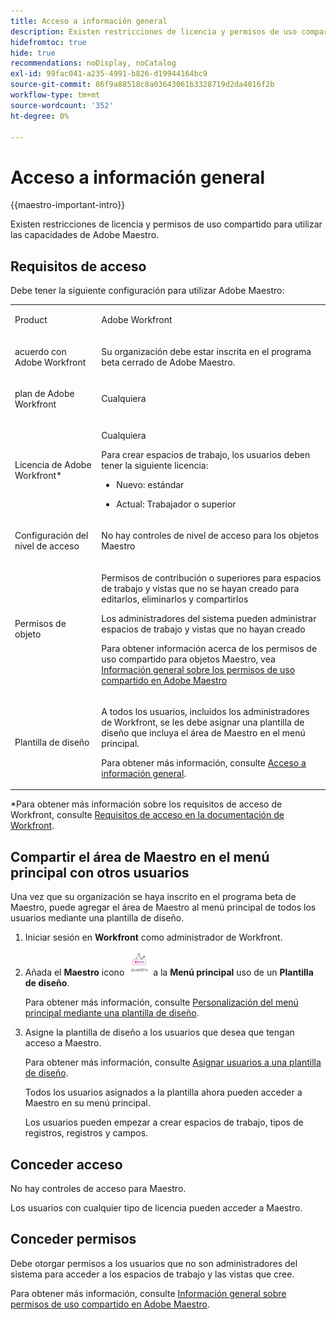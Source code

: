 ```yaml
---
title: Acceso a información general
description: Existen restricciones de licencia y permisos de uso compartido para utilizar las capacidades de Adobe Maestro.
hidefromtoc: true
hide: true
recommendations: noDisplay, noCatalog
exl-id: 99fac041-a235-4991-b826-d19944164bc9
source-git-commit: 86f9a88518c8a03643061b3328719d2da4016f2b
workflow-type: tm+mt
source-wordcount: '352'
ht-degree: 0%

---
```


<!--update the metadata with real things when making this public; also update the description with something like this: Not all users in the organization have the same access and permissions to use Adobe Maestro. This article describes the levels of access that users could have to Adobe Maestro. -->
<!--update the title and the metadata title if Maestro is NOT its own product - because the title is too generic for it being a Workfront capability-->

# Acceso a información general

{{maestro-important-intro}}

Existen restricciones de licencia y permisos de uso compartido para utilizar las capacidades de Adobe Maestro.

## Requisitos de acceso

Debe tener la siguiente configuración para utilizar Adobe Maestro:

<table style="table-layout:auto">
 <col>
 </col>
 <col>
 </col>
 <tbody>
    <tr>
<tr>
<td>
   <p> Product</p> </td>
   <td>
   <p> Adobe Workfront</p> </td>
  </tr>  
 <td role="rowheader"><p>acuerdo con Adobe Workfront</p></td>
   <td>
<p>Su organización debe estar inscrita en el programa beta cerrado de Adobe Maestro. </p>
   </td>
  </tr>
  <tr>
   <td role="rowheader"><p>plan de Adobe Workfront</p></td>
   <td>
<p>Cualquiera</p>
   </td>
  </tr>
  <tr>
   <td role="rowheader"><p>Licencia de Adobe Workfront*</p></td>
   <td>
   <p>Cualquiera</p>
   Para crear espacios de trabajo, los usuarios deben tener la siguiente licencia: 
   <ul><li><p>Nuevo: estándar</p> </li>
   <li><p>Actual: Trabajador o superior</p> </li></ul>
  </td>
  </tr>
  <tr>
   <td role="rowheader"><p>Configuración del nivel de acceso</p></td>
   <td> <p>No hay controles de nivel de acceso para los objetos Maestro</p>  
</td>
  </tr>
<tr>
   <td role="rowheader"><p>Permisos de objeto</p></td>
   <td>
   <p>Permisos de contribución o superiores para espacios de trabajo y vistas que no se hayan creado para editarlos, eliminarlos y compartirlos</p>
    <p>Los administradores del sistema pueden administrar espacios de trabajo y vistas que no hayan creado </p>
   <p>Para obtener información acerca de los permisos de uso compartido para objetos Maestro, vea  
   <a href="../access/sharing-permissions-overview.md">Información general sobre los permisos de uso compartido en Adobe Maestro</a> 
  </td>
  </tr>
<tr>
   <td role="rowheader"><p>Plantilla de diseño</p></td>
   <td> <p>A todos los usuarios, incluidos los administradores de Workfront, se les debe asignar una plantilla de diseño que incluya el área de Maestro en el menú principal. </p> <p>Para obtener más información, consulte <a href="/help/quicksilver/maestro/access/access-overview.md">Acceso a información general</a>. </p>  
</td>
  </tr>
 </tbody>
</table>

*Para obtener más información sobre los requisitos de acceso de Workfront, consulte [Requisitos de acceso en la documentación de Workfront](/help/quicksilver/administration-and-setup/add-users/access-levels-and-object-permissions/access-level-requirements-in-documentation.md).


## Compartir el área de Maestro en el menú principal con otros usuarios

<!--First, contact your account manager to obtain access to the current Maestro closed beta program.-->

Una vez que su organización se haya inscrito en el programa beta de Maestro, puede agregar el área de Maestro al menú principal de todos los usuarios mediante una plantilla de diseño.

1. Iniciar sesión en **Workfront** como administrador de Workfront.

1. Añada el **Maestro** icono ![](assets/maestro-icon.png) a la **Menú principal** uso de un **Plantilla de diseño**.

   Para obtener más información, consulte [Personalización del menú principal mediante una plantilla de diseño](../../administration-and-setup/customize-workfront/use-layout-templates/customize-main-menu.md).

1. Asigne la plantilla de diseño a los usuarios que desea que tengan acceso a Maestro.

   Para obtener más información, consulte [Asignar usuarios a una plantilla de diseño](../../administration-and-setup/customize-workfront/use-layout-templates/assign-users-to-layout-template.md).

   Todos los usuarios asignados a la plantilla ahora pueden acceder a Maestro en su menú principal.

   Los usuarios pueden empezar a crear espacios de trabajo, tipos de registros, registros y campos.

## Conceder acceso

No hay controles de acceso para Maestro.

Los usuarios con cualquier tipo de licencia pueden acceder a Maestro.

## Conceder permisos

Debe otorgar permisos a los usuarios que no son administradores del sistema para acceder a los espacios de trabajo y las vistas que cree.

Para obtener más información, consulte [Información general sobre permisos de uso compartido en Adobe Maestro](/help/quicksilver/maestro/access/sharing-permissions-overview.md).


